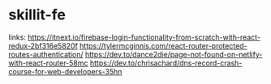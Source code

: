 # skillit-fe


links:
https://itnext.io/firebase-login-functionality-from-scratch-with-react-redux-2bf316e5820f
https://tylermcginnis.com/react-router-protected-routes-authentication/
https://dev.to/dance2die/page-not-found-on-netlify-with-react-router-58mc
https://dev.to/chrisachard/dns-record-crash-course-for-web-developers-35hn